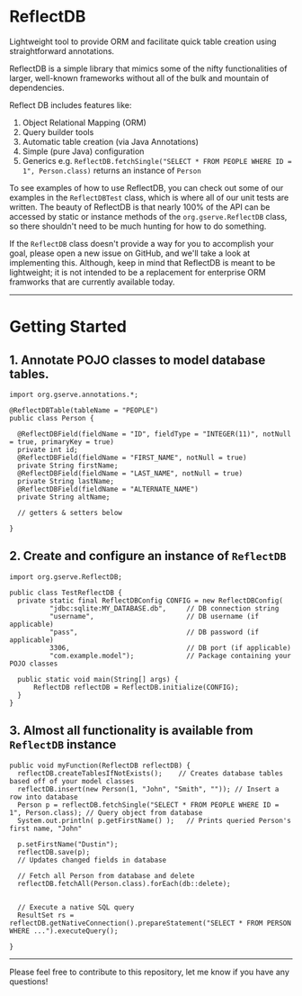 # ReflectDB
Lightweight tool to provide ORM and facilitate quick table creation using straightforward annotations.

ReflectDB is a simple library that mimics some of the nifty functionalities of larger, well-known frameworks without all of the bulk and mountain of dependencies.

Reflect DB includes features like:
1. Object Relational Mapping (ORM)
2. Query builder tools
3. Automatic table creation (via Java Annotations)
4. Simple (pure Java) configuration
5. Generics e.g. `ReflectDB.fetchSingle("SELECT * FROM PEOPLE WHERE ID = 1", Person.class)` returns an instance of `Person`

To see examples of how to use ReflectDB, you can check out some of our examples in the `ReflectDBTest` class, which is where all of our unit tests are written. The beauty of ReflectDB is that nearly 100% of the API can be accessed by static or instance methods of the `org.gserve.ReflectDB` class, so there shouldn't need to be much hunting for how to do something.

If the `ReflectDB` class doesn't provide a way for you to accomplish your goal, please open a new issue on GitHub, and we'll take a look at implementing this. Although, keep in mind that ReflectDB is meant to be lightweight; it is not intended to be a replacement for enterprise ORM framworks that are currently available today.

---
# Getting Started

## 1. Annotate POJO classes to model database tables.

```
import org.gserve.annotations.*;

@ReflectDBTable(tableName = "PEOPLE")
public class Person {

  @ReflectDBField(fieldName = "ID", fieldType = "INTEGER(11)", notNull = true, primaryKey = true)
  private int id;
  @ReflectDBField(fieldName = "FIRST_NAME", notNull = true)
  private String firstName;
  @ReflectDBField(fieldName = "LAST_NAME", notNull = true)
  private String lastName;
  @ReflectDBField(fieldName = "ALTERNATE_NAME")
  private String altName;
  
  // getters & setters below

}
```

## 2. Create and configure an instance of `ReflectDB`

```
import org.gserve.ReflectDB;

public class TestReflectDB {
  private static final ReflectDBConfig CONFIG = new ReflectDBConfig(
          "jdbc:sqlite:MY_DATABASE.db",     // DB connection string
          "username",                       // DB username (if applicable)
          "pass",                           // DB password (if applicable)
          3306,                             // DB port (if applicable)
          "com.example.model");             // Package containing your POJO classes 
  
  public static void main(String[] args) {
      ReflectDB reflectDB = ReflectDB.initialize(CONFIG);
  }  
}
```

## 3. Almost all functionality is available from `ReflectDB` instance

```
public void myFunction(ReflectDB reflectDB) {
  reflectDB.createTablesIfNotExists();    // Creates database tables based off of your model classes
  reflectDB.insert(new Person(1, "John", "Smith", "")); // Insert a row into database
  Person p = reflectDB.fetchSingle("SELECT * FROM PEOPLE WHERE ID = 1", Person.class); // Query object from database
  System.out.println( p.getFirstName() );   // Prints queried Person's first name, "John"
  
  p.setFirstName("Dustin");
  reflectDB.save(p);
  // Updates changed fields in database
  
  // Fetch all Person from database and delete
  reflectDB.fetchAll(Person.class).forEach(db::delete);
  
  
  // Execute a native SQL query
  ResultSet rs = reflectDB.getNativeConnection().prepareStatement("SELECT * FROM PERSON WHERE ...").executeQuery();
    
}
```

---

Please feel free to contribute to this repository, let me know if you have any questions!
